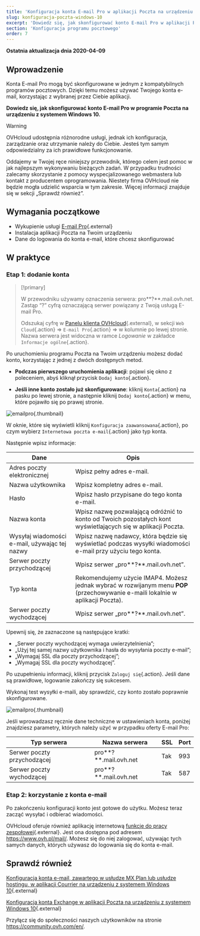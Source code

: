 ```yaml
---
title: 'Konfiguracja konta E-mail Pro w aplikacji Poczta na urządzeniu z systemem Windows 10'
slug: konfiguracja-poczta-windows-10
excerpt: 'Dowiedz się, jak skonfigurować konto E-mail Pro w aplikacji Poczta na urządzeniu z systemem Windows 10'
section: 'Konfiguracja programu pocztowego'
order: 7
---
```


**Ostatnia aktualizacja dnia 2020-04-09**

## Wprowadzenie

Konta E-mail Pro mogą być skonfigurowane w jednym z kompatybilnych programów pocztowych. Dzięki temu możesz używać Twojego konta e-mail, korzystając z wybranej przez Ciebie aplikacji.

**Dowiedz się, jak skonfigurować konto E-mail Pro w programie Poczta na urządzeniu z systemem Windows 10.**

> [!warning]
>
> OVHcloud udostępnia różnorodne usługi, jednak ich konfiguracja, zarządzanie oraz utrzymanie należy do Ciebie. Jesteś tym samym odpowiedzialny za ich prawidłowe funkcjonowanie.
> 
> Oddajemy w Twojej ręce niniejszy przewodnik, którego celem jest pomoc w jak najlepszym wykonywaniu bieżących zadań. W przypadku trudności zalecamy skorzystanie z pomocy wyspecjalizowanego webmastera lub kontakt z producentem oprogramowania. Niestety firma OVHcloud nie będzie mogła udzielić wsparcia w tym zakresie. Więcej informacji znajduje się w sekcji „Sprawdź również”.
> 

## Wymagania początkowe

- Wykupienie usługi [E-mail Pro](https://www.ovhcloud.com/pl/emails/email-pro/){.external}
- Instalacja aplikacji Poczta na Twoim urządzeniu
- Dane do logowania do konta e-mail, które chcesz skonfigurować

## W praktyce

### Etap 1: dodanie konta

> [!primary]
>
> W przewodniku używamy oznaczenia serwera: pro**?**.mail.ovh.net. Zastąp “?” cyfrą oznaczającą serwer powiązany z Twoją usługą E-mail Pro.
> 
> Odszukaj cyfrę w [Panelu klienta OVHcloud](https://www.ovh.com/auth/?action=gotomanager&from=https://www.ovh.pl/&ovhSubsidiary=pl){.external}, w sekcji `Web Cloud`{.action} =>  `E-mail Pro`{.action} => w kolumnie po lewej stronie. Nazwa serwera jest widoczna w ramce *Logowanie* w zakładce `Informacje ogólne`{.action}.
>

Po uruchomieniu programu Poczta na Twoim urządzeniu możesz dodać konto, korzystając z jednej z dwóch dostępnych metod.

- **Podczas pierwszego uruchomienia aplikacji**: pojawi się okno z poleceniem, abyś kliknął przycisk `Dodaj konto`{.action}. 

- **Jeśli inne konto zostało już skonfigurowane**: kliknij `Konta`{.action} na pasku po lewej stronie, a następnie kliknij `Dodaj konto`{.action} w menu, które pojawiło się po prawej stronie. 

![emailpro](images/configuration-mail-windows-step1.png){.thumbnail}

W oknie, które się wyświetli kliknij `Konfiguracja zaawansowana`{.action}, po czym wybierz `Internetowa poczta e-mail`{.action} jako typ konta.

Następnie wpisz informacje: 

|Dane|Opis|
|---|---|
|Adres poczty elektronicznej|Wpisz pełny adres e-mail.|
|Nazwa użytkownika|Wpisz kompletny adres e-mail.|
|Hasło|Wpisz hasło przypisane do tego konta e-mail.|
|Nazwa konta |Wpisz nazwę pozwalającą odróżnić to konto od Twoich pozostałych kont wyświetlających się w aplikacji Poczta.|
|Wysyłaj wiadomości e-mail, używając tej nazwy|Wpisz nazwę nadawcy, która będzie się wyświetlać podczas wysyłki wiadomości e-mail przy użyciu tego konta.|
|Serwer poczty przychodzącej|Wpisz serwer „pro**?**.mail.ovh.net”.|
|Typ konta|Rekomendujemy użycie IMAP4. Możesz jednak wybrać w rozwijanym menu **POP** (przechowywanie e-maili lokalnie w aplikacji Poczta).|
|Serwer poczty wychodzącej|Wpisz serwer „pro**?**.mail.ovh.net”.|

Upewnij się, że zaznaczone są następujące kratki:

- „Serwer poczty wychodzącej wymaga uwierzytelnienia”;
- „Użyj tej samej nazwy użytkownika i hasła do wysyłania poczty e-mail”;
- „Wymagaj SSL dla poczty przychodzącej”;
- „Wymagaj SSL dla poczty wychodzącej”.

Po uzupełnieniu informacji, kliknij przycisk `Zaloguj się`{.action}. Jeśli dane są prawidłowe, logowanie zakończy się sukcesem.

Wykonaj test wysyłki e-maili, aby sprawdzić, czy konto zostało poprawnie skonfigurowane.

![emailpro](images/configuration-mail-windows-step2.png){.thumbnail}

Jeśli wprowadzasz ręcznie dane techniczne w ustawieniach konta, poniżej znajdziesz parametry, których należy użyć w przypadku oferty E-mail Pro:

|Typ serwera|Nazwa serwera|SSL|Port|
|---|---|---|---|
|Serwer poczty przychodzącej|pro**?**.mail.ovh.net|Tak|993|
|Serwer poczty wychodzącej|pro**?**.mail.ovh.net|Tak|587|

### Etap 2: korzystanie z konta e-mail

Po zakończeniu konfiguracji konto jest gotowe do użytku. Możesz teraz zacząć wysyłać i odbierać wiadomości.

OVHcloud oferuje również aplikację internetową [funkcje do pracy zespołowej](https://www.ovhcloud.com/pl/emails/){.external}. Jest ona dostępna pod adresem <https://www.ovh.pl/mail/>. Możesz się do niej zalogować, używając tych samych danych, których używasz do logowania się do konta e-mail.

## Sprawdź również

[Konfiguracja konta e-mail, zawartego w usłudze MX Plan lub usłudze hostingu, w aplikacji Courrier na urządzeniu z systemem Windows 10](https://docs.ovh.com/pl/emails/konfiguracja-poczta-windows-10/){.external}

[Konfiguracja konta Exchange w aplikacji Poczta na urządzeniu z systemem Windows 10](https://docs.ovh.com/pl/microsoft-collaborative-solutions/konfiguracja-poczta-windows-10/){.external}

Przyłącz się do społeczności naszych użytkowników na stronie <https://community.ovh.com/en/>.